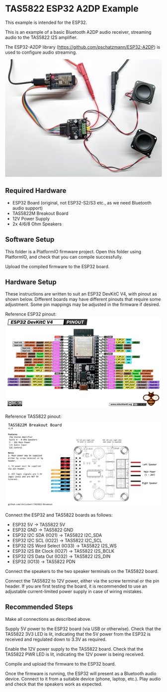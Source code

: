 # TAS5822 ESP32 A2DP Example
This example is intended for the ESP32.

This is an example of a basic Bluetooth A2DP audio receiver, streaming audio to the TAS5822 I2S amplifier.

The ESP32-A2DP library (https://github.com/pschatzmann/ESP32-A2DP) is used to configure audio streaming.

![Photo](../../Images/Photo1.jpg "ESP32 Pinout")

## Required Hardware
* ESP32 Board (original, not ESP32-S2/S3 etc., as we need Bluetooth audio support)
* TAS5822M Breakout Board
* 12V Power Supply
* 2x 4/6/8 Ohm Speakers

## Software Setup
This folder is a PlatformIO firmware project. Open this folder using PlatformIO, and check that you can compile successfully.

Upload the compiled firmware to the ESP32 board.

## Hardware Setup
These instructions are written to suit an ESP32 DevKitC V4, with pinout as shown below. Different boards may have different pinouts that require some adjustment. Some pin mappings may be adjusted in the firmware if desired.

Reference ESP32 pinout:
![Pinout Drawing](../../Images/ESP32-DEV-KIT-DevKitC-v4-pinout-mischianti.png "ESP32 Pinout")

Reference TAS5822 pinout:
![Pinout Drawing](../../Images/TAS5822PinoutDrawing1.png "Pinout Drawing")

Connect the ESP32 and TAS5822 boards as follows:

* ESP32 5V -> TAS5822 5V
* ESP32 GND -> TAS5822 GND
* ESP32 I2C SDA (IO21) -> TAS5822 I2C_SDA
* ESP32 I2C SCL (IO22) -> TAS5822 I2C_SCL
* ESP32 I2S Word Select (IO33) -> TAS5822 I2S_WS
* ESP32 I2S Bit Clock (IO27) -> TAS5822 I2S_BCLK
* ESP32 I2S Data Out (IO32) -> TAS5822 I2S_DIN
* ESP32 (IO13) -> TAS5822 PDN

Connect the speakers to the two speaker terminals on the TAS5822 board.

Connect the TAS5822 to 12V power, either via the screw terminal or the pin header. If you are first testing the board, it is recommended to use an adjustable current-limited power supply in case of wiring mistakes. 

## Recommended Steps

Make all connections as described above.

Supply 5V power to the ESP32 board (via USB or otherwise). Check that the TAS5822 3V3 LED is lit, indicating that the 5V power from the ESP32 is received and regulated down to 3.3V as required.

Enable the 12V power supply to the TAS5822 board. Check that the TAS5822 PWR LED is lit, indicating the 12V power is being received.

Compile and upload the firmware to the ESP32 board.

Once the firmware is running, the ESP32 will present as a Bluetooth audio device. Connect to it from a suitable device (phone, laptop, etc.). Play audio and check that the speakers work as expected.
